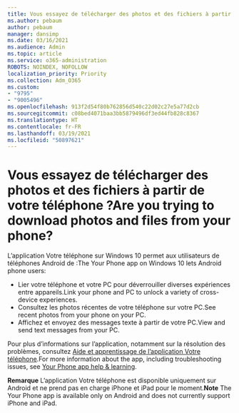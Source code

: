 ```yaml
---
title: Vous essayez de télécharger des photos et des fichiers à partir de votre téléphone ?
ms.author: pebaum
author: pebaum
manager: dansimp
ms.date: 03/16/2021
ms.audience: Admin
ms.topic: article
ms.service: o365-administration
ROBOTS: NOINDEX, NOFOLLOW
localization_priority: Priority
ms.collection: Adm_O365
ms.custom:
- "9795"
- "9005496"
ms.openlocfilehash: 913f2d54f80b762856d540c22d02c27e5a77d2cb
ms.sourcegitcommit: c08bed4071baa3bb5879496df3ed44fb828c8367
ms.translationtype: HT
ms.contentlocale: fr-FR
ms.lasthandoff: 03/19/2021
ms.locfileid: "50897621"
---
```

# <a name="are-you-trying-to-download-photos-and-files-from-your-phone"></a><span data-ttu-id="3f2a8-102">Vous essayez de télécharger des photos et des fichiers à partir de votre téléphone ?</span><span class="sxs-lookup"><span data-stu-id="3f2a8-102">Are you trying to download photos and files from your phone?</span></span>

<span data-ttu-id="3f2a8-103">L’application Votre téléphone sur Windows 10 permet aux utilisateurs de téléphones Android de :</span><span class="sxs-lookup"><span data-stu-id="3f2a8-103">The Your Phone app on Windows 10 lets Android phone users:</span></span>

- <span data-ttu-id="3f2a8-104">Lier votre téléphone et votre PC pour déverrouiller diverses expériences entre appareils.</span><span class="sxs-lookup"><span data-stu-id="3f2a8-104">Link your phone and PC to unlock a variety of cross-device experiences.</span></span>
- <span data-ttu-id="3f2a8-105">Consultez les photos récentes de votre téléphone sur votre PC.</span><span class="sxs-lookup"><span data-stu-id="3f2a8-105">See recent photos from your phone on your PC.</span></span>
- <span data-ttu-id="3f2a8-106">Affichez et envoyez des messages texte à partir de votre PC.</span><span class="sxs-lookup"><span data-stu-id="3f2a8-106">View and send text messages from your PC.</span></span>

<span data-ttu-id="3f2a8-107">Pour plus d’informations sur l’application, notamment sur la résolution des problèmes, consultez [Aide et apprentissage de l’application Votre téléphone](https://support.microsoft.com/your-phone-app).</span><span class="sxs-lookup"><span data-stu-id="3f2a8-107">For more information about the app, including troubleshooting issues, see [Your Phone app help & learning](https://support.microsoft.com/your-phone-app).</span></span>

<span data-ttu-id="3f2a8-108">**Remarque** L’application Votre téléphone est disponible uniquement sur Android et ne prend pas en charge iPhone et iPad pour le moment.</span><span class="sxs-lookup"><span data-stu-id="3f2a8-108">**Note** The Your Phone app is available only on Android and does not currently support iPhone and iPad.</span></span>
